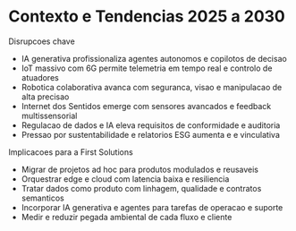 # Contexto e Tendencias 2025 a 2030

Disrupcoes chave
- IA generativa profissionaliza agentes autonomos e copilotos de decisao
- IoT massivo com 6G permite telemetria em tempo real e controlo de atuadores
- Robotica colaborativa avanca com seguranca, visao e manipulacao de alta precisao
- Internet dos Sentidos emerge com sensores avancados e feedback multissensorial
- Regulacao de dados e IA eleva requisitos de conformidade e auditoria
- Pressao por sustentabilidade e relatorios ESG aumenta e e vinculativa

Implicacoes para a First Solutions
- Migrar de projetos ad hoc para produtos modulados e reusaveis
- Orquestrar edge e cloud com latencia baixa e resiliencia
- Tratar dados como produto com linhagem, qualidade e contratos semanticos
- Incorporar IA generativa e agentes para tarefas de operacao e suporte
- Medir e reduzir pegada ambiental de cada fluxo e cliente

